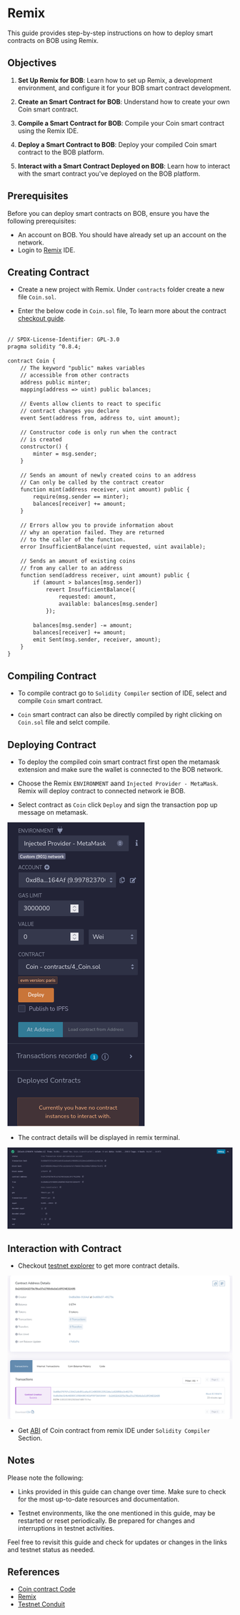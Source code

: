 <!-- ---
sidebar_position: 2
--- -->

# Remix

This guide provides step-by-step instructions on how to deploy smart contracts on BOB using Remix.

## Objectives
1. **Set Up Remix for BOB**: Learn how to set up Remix, a development environment, and configure it for your BOB smart contract development.

2. **Create an Smart Contract for BOB**: Understand how to create your own Coin smart contract.

3. **Compile a Smart Contract for BOB**: Compile your Coin smart contract using the Remix IDE.

4. **Deploy a Smart Contract to BOB**: Deploy your compiled Coin smart contract to the BOB platform.

5. **Interact with a Smart Contract Deployed on BOB**: Learn how to interact with the smart contract you've deployed on the BOB platform.

## Prerequisites

Before you can deploy smart contracts on BOB, ensure you have the following prerequisites:

- An account on BOB. You should have already set up an account on the network.
- Login to [Remix](https://remix.ethereum.org/) IDE.

## Creating Contract 

- Create a new project with Remix. Under `contracts` folder create a new file `Coin.sol`.

- Enter the below code in `Coin.sol` file, To learn more about the contract [checkout guide](https://github.com/ethereum/solidity/blob/develop/docs/introduction-to-smart-contracts.rst).

```solidity

// SPDX-License-Identifier: GPL-3.0
pragma solidity ^0.8.4;

contract Coin {
    // The keyword "public" makes variables
    // accessible from other contracts
    address public minter;
    mapping(address => uint) public balances;

    // Events allow clients to react to specific
    // contract changes you declare
    event Sent(address from, address to, uint amount);

    // Constructor code is only run when the contract
    // is created
    constructor() {
        minter = msg.sender;
    }

    // Sends an amount of newly created coins to an address
    // Can only be called by the contract creator
    function mint(address receiver, uint amount) public {
        require(msg.sender == minter);
        balances[receiver] += amount;
    }

    // Errors allow you to provide information about
    // why an operation failed. They are returned
    // to the caller of the function.
    error InsufficientBalance(uint requested, uint available);

    // Sends an amount of existing coins
    // from any caller to an address
    function send(address receiver, uint amount) public {
        if (amount > balances[msg.sender])
            revert InsufficientBalance({
                requested: amount,
                available: balances[msg.sender]
            });

        balances[msg.sender] -= amount;
        balances[receiver] += amount;
        emit Sent(msg.sender, receiver, amount);
    }
}
```

## Compiling Contract 

- To compile contract go to `Solidity Compiler` section of IDE, select and compile `Coin` smart contract.

- `Coin` smart contract can also be directly compiled by right clicking on `Coin.sol` file and selct compile. 


## Deploying Contract

- To deploy the compiled coin smart contract first open the metamask extension and make sure the wallet is connected to the BOB network.

- Choose the Remix `ENVIRONMENT` aand `Injected Provider - MetaMask`. Remix will deploy contract to connected network ie BOB. 

- Select contract as `Coin` click `Deploy` and sign the transaction pop up message on metamask. 

![Remix IDE image](../../../static/img/remix_ide.png)

- The contract details will be displayed in remix terminal. 

![Remix IDE terminal image](../../../static/img/remix_ide_terminal.png)


## Interaction with Contract

- Checkout [testnet explorer](https://explorerl2-fluffy-bob-7mjgi9pmtg.t.conduit.xyz) to get more contract details. 

![Contract details on Explorer Image](../../../static/img/deployed_contract_on_remix.png)
<!-- - image.png -->

- Get [ABI](https://docs.soliditylang.org/en/latest/abi-spec.html) of Coin contract from remix IDE under `Solidity Compiler` Section. 


## Notes

Please note the following:

- Links provided in this guide can change over time. Make sure to check for the most up-to-date resources and documentation.

- Testnet environments, like the one mentioned in this guide, may be restarted or reset periodically. Be prepared for changes and interruptions in testnet activities.

Feel free to revisit this guide and check for updates or changes in the links and testnet status as needed.

## References
- [Coin contract Code](https://github.com/ethereum/solidity/blob/develop/docs/introduction-to-smart-contracts.rst)
- [Remix](https://remix.ethereum.org/)
- [Testnet Conduit](https://app.conduit.xyz/published/view/fluffy-bob-7mjgi9pmtg)  